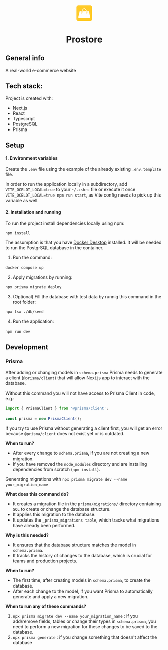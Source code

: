 <div align="center">
<img src="./public/images/logo.svg" width="50" height="50" />

# **Prostore**

</div>

## General info

A real-world e-commerce website

## Tech stack:

Project is created with:

- Next.js
- React
- Typescript
- PostgreSQL
- Prisma

## Setup

#### 1. Environment variables

Create the `.env` file using the example of the already existing `.env.template` file.

In order to run the application locally in a subdirectory, add `VITE_OCELOT_LOCAL=true` to your `~/.zshrc` file or execute it once `VITE_OCELOT_LOCAL=true npm run start`, as Vite config needs to pick up this variable as well.

#### 2. Installation and running

To run the project install dependencies locally using npm:

```bash
npm install
```

The assumption is that you have [Docker Desktop](https://www.docker.com/) installed.
It will be needed to run the PostgrSQL database in the container.

1. Run the command:

```bash
docker compose up
```

2. Apply migrations by running:

```bash
npx prisma migrate deploy
```

3. (Optional) Fill the database with test data by runnig this command in the root folder:

```bash
npx tsx ./db/seed
```

4. Run the application:

```bash
npm run dev
```

## Development

### Prisma

After adding or changing models in `schema.prisma` Prisma needs to generate a client (`@prisma/client`)
that will allow Next.js app to interact with the database.

Without this command you will not have access to Prisma Client in code, e.g.:

```ts
import { PrismaClient } from '@prisma/client';

const prisma = new PrismaClient();
```

If you try to use Prisma without generating a client first,
you will get an error because `@prisma/client` does not exist yet or is outdated.

**When to run?**

- After every change to `schema.prisma`, if you are not creating a new migration.
- If you have removed the `node_modules` directory and are installing dependencies from scratch (`npm install`).

Generating migrations with `npx prisma migrate dev --name your_migration_name`

**What does this command do?**

- It creates a migration file in the `prisma/migrations/` directory containing `SQL` to create or change the database structure.
- It applies this migration to the database.
- It updates the `_prisma_migrations table`, which tracks what migrations have already been performed.

**Why is this needed?**

- It ensures that the database structure matches the model in `schema.prisma`.
- It tracks the history of changes to the database, which is crucial for teams and production projects.

**When to run?**

- The first time, after creating models in `schema.prisma`, to create the database.
- After each change to the model, if you want Prisma to automatically generate and apply a new migration.

**When to run any of these commands?**

1. `npx prisma migrate dev --name your_migration_name` : if you add/remove fields, tables or change their types in `schema.prisma`, you need to perform a new migration for these changes to be saved to the database.
2. `npx prisma generate` : if you change something that doesn't affect the database
